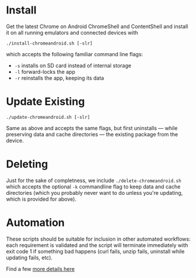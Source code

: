 # Install
Get the latest Chrome on Android ChromeShell and ContentShell and install it on all running emulators and connected devices with

`./install-chromeandroid.sh [-slr]`

which accepts the following familiar command line flags:

- `-s` installs on SD card instead of internal storage
- `-l` forward-locks the app
- `-r` reinstalls the app, keeping its data

# Update Existing

`./update-chromeandroid.sh [-slr]`

Same as above and accepts the same flags, but first uninstalls — while preserving data and cache directories — the existing package from the device.

# Deleting
Just for the sake of completness, we include
`./delete-chromeandroid.sh`
which accepts the optional `-k` commandline flag to keep data and cache directories (which you probably never want to do unless you're updating, which is provided for above).

# Automation
These scripts should be suitable for inclusion in other automated workflows: each requirement is validated and the script will terminate immediately with exit code 1 if something bad happens (curl fails, unzip fails, uninstall while updating fails, etc).

Find a few [more details here](http://paul.kinlan.me/installing-chrome-for-android-on-an-emulator/)

